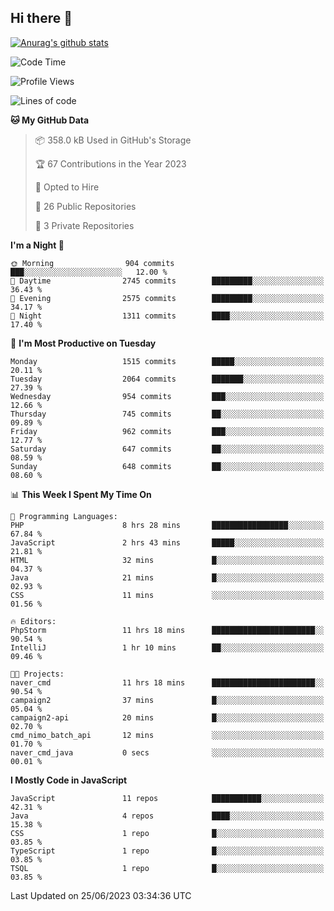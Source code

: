 ## Hi there 👋

[![Anurag's github stats](https://github-readme-stats.vercel.app/api?username=Songwonseok)](https://github.com/anuraghazra/github-readme-stats)



<!--START_SECTION:waka-->
![Code Time](http://img.shields.io/badge/Code%20Time-2%2C285%20hrs%2038%20mins-blue)

![Profile Views](http://img.shields.io/badge/Profile%20Views-0-blue)

![Lines of code](https://img.shields.io/badge/From%20Hello%20World%20I%27ve%20Written-35.0%20million%20lines%20of%20code-blue)

**🐱 My GitHub Data** 

> 📦 358.0 kB Used in GitHub's Storage 
 > 
> 🏆 67 Contributions in the Year 2023
 > 
> 💼 Opted to Hire
 > 
> 📜 26 Public Repositories 
 > 
> 🔑 3 Private Repositories 
 > 
**I'm a Night 🦉** 

```text
🌞 Morning                904 commits         ███░░░░░░░░░░░░░░░░░░░░░░   12.00 % 
🌆 Daytime                2745 commits        █████████░░░░░░░░░░░░░░░░   36.43 % 
🌃 Evening                2575 commits        █████████░░░░░░░░░░░░░░░░   34.17 % 
🌙 Night                  1311 commits        ████░░░░░░░░░░░░░░░░░░░░░   17.40 % 
```
📅 **I'm Most Productive on Tuesday** 

```text
Monday                   1515 commits        █████░░░░░░░░░░░░░░░░░░░░   20.11 % 
Tuesday                  2064 commits        ███████░░░░░░░░░░░░░░░░░░   27.39 % 
Wednesday                954 commits         ███░░░░░░░░░░░░░░░░░░░░░░   12.66 % 
Thursday                 745 commits         ██░░░░░░░░░░░░░░░░░░░░░░░   09.89 % 
Friday                   962 commits         ███░░░░░░░░░░░░░░░░░░░░░░   12.77 % 
Saturday                 647 commits         ██░░░░░░░░░░░░░░░░░░░░░░░   08.59 % 
Sunday                   648 commits         ██░░░░░░░░░░░░░░░░░░░░░░░   08.60 % 
```


📊 **This Week I Spent My Time On** 

```text
💬 Programming Languages: 
PHP                      8 hrs 28 mins       █████████████████░░░░░░░░   67.84 % 
JavaScript               2 hrs 43 mins       █████░░░░░░░░░░░░░░░░░░░░   21.81 % 
HTML                     32 mins             █░░░░░░░░░░░░░░░░░░░░░░░░   04.37 % 
Java                     21 mins             █░░░░░░░░░░░░░░░░░░░░░░░░   02.93 % 
CSS                      11 mins             ░░░░░░░░░░░░░░░░░░░░░░░░░   01.56 % 

🔥 Editors: 
PhpStorm                 11 hrs 18 mins      ███████████████████████░░   90.54 % 
IntelliJ                 1 hr 10 mins        ██░░░░░░░░░░░░░░░░░░░░░░░   09.46 % 

🐱‍💻 Projects: 
naver_cmd                11 hrs 18 mins      ███████████████████████░░   90.54 % 
campaign2                37 mins             █░░░░░░░░░░░░░░░░░░░░░░░░   05.04 % 
campaign2-api            20 mins             █░░░░░░░░░░░░░░░░░░░░░░░░   02.70 % 
cmd_nimo_batch_api       12 mins             ░░░░░░░░░░░░░░░░░░░░░░░░░   01.70 % 
naver_cmd_java           0 secs              ░░░░░░░░░░░░░░░░░░░░░░░░░   00.01 % 
```

**I Mostly Code in JavaScript** 

```text
JavaScript               11 repos            ███████████░░░░░░░░░░░░░░   42.31 % 
Java                     4 repos             ████░░░░░░░░░░░░░░░░░░░░░   15.38 % 
CSS                      1 repo              █░░░░░░░░░░░░░░░░░░░░░░░░   03.85 % 
TypeScript               1 repo              █░░░░░░░░░░░░░░░░░░░░░░░░   03.85 % 
TSQL                     1 repo              █░░░░░░░░░░░░░░░░░░░░░░░░   03.85 % 
```




 Last Updated on 25/06/2023 03:34:36 UTC
<!--END_SECTION:waka-->
